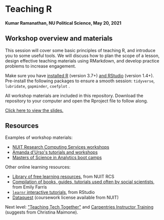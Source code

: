 # Teaching R

#### Kumar Ramanathan, NU Political Science, May 20, 2021

## Workshop overview and materials

This session will cover some basic principles of teaching R, and introduce you to some useful tools. We will discuss how to plan the scope of a lesson, design effective teaching materials using RMarkdown, and develop practice problems to increase engagement.

Make sure you have [installed R](https://www.r-project.org/) (version 3.7+) [and RStudio](https://www.rstudio.com/products/rstudio/download/) (version 1.4+). Pre-install the following packages to ensure a smooth session: `tidyverse`, `lubridate`, `gapminder`, `coefplot` .

All workshop materials are included in this repository. Download the repository to your computer and open the Rproject file to follow along.

[Click here to view the slides.](https://kumarhk.github.io/2021-teaching-r-workshop/Teaching-R-slides.html)

## Resources

Examples of workshop materials:

-   [NUIT Research Computing Services workshops](https://github.com/nuitrcs)
-   [Amanda d'Urso's tutorials and workshops](https://sites.northwestern.edu/asdurso/r/)
-   [Masters of Science in Analytics boot camps](https://github.com/msia/bootcamp-2019)

Other online learning resources:

-   [Library of free learning resources](https://sites.northwestern.edu/researchcomputing/category/learning-resources/), from NUIT RCS
-   [Compilation of books, guides, tutorials used often by social scientists](https://efarristcu.medium.com/teaching-myself-r-c03c52361bed), from Emily Farris
-   [`learnr` interactive tutorials](https://rstudio.github.io/learnr/), from RStudio
-   [Dataquest](https://www.it.northwestern.edu/research/campus-events/data-camp.html) (coursework license available from NUIT)

Next level: ["Teaching Tech Together"](https://teachtogether.tech/) and [Carpentries Instructor Training](https://carpentries.github.io/instructor-training/) (suggests from Christina Maimone).
